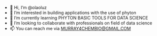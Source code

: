 - 👋 Hi, I’m @olaoluz
- 👀 I’m interested in building applications with the use of phyton
- 🌱 I’m currently learning PHYTON BASIC TOOLS FOR DATA SCIENCE
- 💞️ I’m looking to collaborate with professionals on field of data science
- 📫 You can reach me via MURRAY4CHEMBIO@GMAIL.COM

<!---
olaoluz/olaoluz is a ✨ special ✨ repository because its `README.md` (this file) appears on your GitHub profile.

--->
